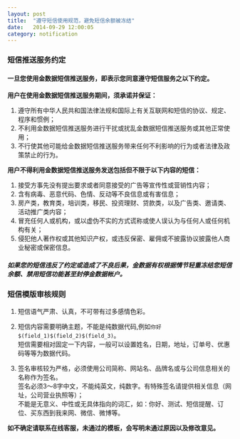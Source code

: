 ```yaml
---
layout: post
title:  "遵守短信使用规范，避免短信余额被冻结"
date:   2014-09-29 12:00:05
category: notification
---
```


### 短信推送服务约定

#### 一旦您使用金数据短信推送服务，即表示您同意遵守短信服务之以下约定。

**用户在使用金数据短信推送服务期间，须承诺并保证：**

1. 遵守所有中华人民共和国法律法规和国际上有关互联网和短信的协议、规定、程序和惯例；
2. 不利用金数据短信推送服务进行干扰或扰乱金数据短信推送服务或其他正常使用；
3. 不行使其他可能给金数据短信推送服务带来任何不利影响的行为或者法律及政策禁止的行为。

**用户不得利用金数据短信推送服务发送包括但不限于以下内容的短信：**

1. 接受方事先没有提出要求或者同意接受的广告等宣传性或营销性内容；
2. 含有病毒、恶意代码、色情、反动等不良信息或有害信息；
3. 房产类，教育类，培训类，移民、投资理财、贷款类，以及广告类、邀请类、活动推广类内容；
4. 冒充任何人或机构，或以虚伪不实的方式谎称或使人误认为与任何人或任何机构有关；
5. 侵犯他人著作权或其他知识产权，或违反保密、雇佣或不披露协议披露他人商业秘密或保密信息。

##### 如果您的短信违反了约定或造成了不良后果，金数据有权根据情节轻重冻结您短信余额、禁用短信功能甚至封停金数据帐户。

### 短信模版审核规则

1. 短信语气严肃、认真，不可带有过多感情色彩。

2. 短信内容需要明确主题，不能是纯数据代码,例如`你好$(field_1)$(field_2)$(field_3)`。  
短信需要相对固定一下内容，一般可以设置姓名，日期，地址，订单号、优惠码等等为数据代码。

3. 签名审核较为严格，必须使用公司简称、网站名、品牌名或与公司信息相关的名称作为签名。  
签名必须3～8字中文，不能纯英文，纯数字。有特殊签名请提供相关信息（网址，公司营业执照等）；  
不能是无意义、中性或无具体指向的词汇，如：你好、测试、短信提醒、订位、买东西到我来网、微信、微博等。

**如不确定请联系在线客服，未通过的模板，会写明未通过原因以及修改意见。**
